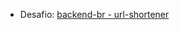 - Desafio: [backend-br - url-shortener](https://github.com/backend-br/desafios/blob/master/url-shortener/PROBLEM.md)
